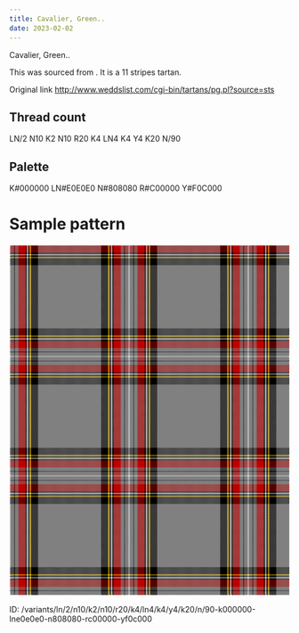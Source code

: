 ```yaml
---
title: Cavalier, Green..
date: 2023-02-02
---
```

Cavalier, Green..

This was sourced from <no value>.  It is a 11 stripes tartan.

Original link http://www.weddslist.com/cgi-bin/tartans/pg.pl?source=sts

## Thread count
LN/2 N10 K2 N10 R20 K4 LN4 K4 Y4 K20 N/90

## Palette
K#000000 LN#E0E0E0 N#808080 R#C00000 Y#F0C000

# Sample pattern

![Tartan detail](tartan.png "LN/2 N10 K2 N10 R20 K4 LN4 K4 Y4 K20 N/90 tartan")

ID: /variants/ln/2/n10/k2/n10/r20/k4/ln4/k4/y4/k20/n/90-k000000-lne0e0e0-n808080-rc00000-yf0c000
